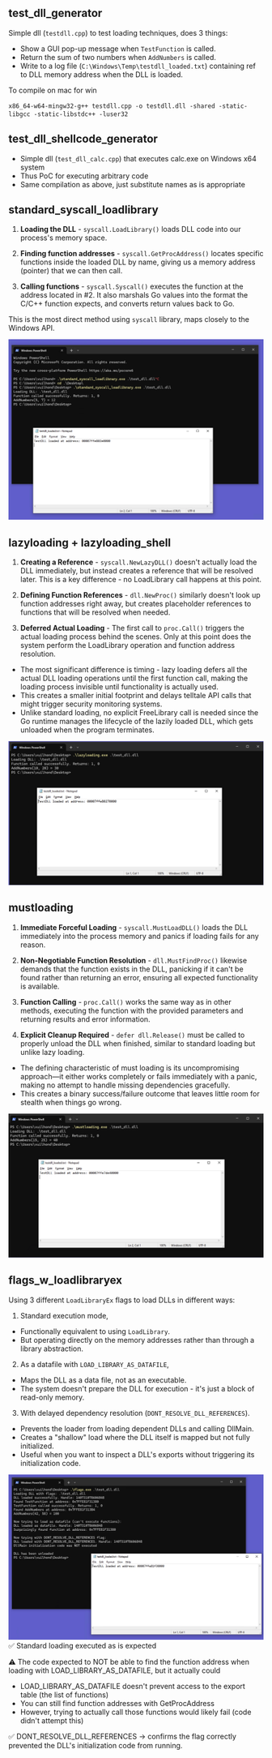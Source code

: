 ## test_dll_generator
Simple dll (`testdll.cpp`) to test loading techniques, does 3 things:
- Show a GUI pop-up message when `TestFunction` is called.
- Return the sum of two numbers when `AddNumbers` is called.
- Write to a log file (`C:\Windows\Temp\testdll_loaded.txt`) containing ref to DLL memory address when the DLL is loaded.

To compile on mac for win
```shell
x86_64-w64-mingw32-g++ testdll.cpp -o testdll.dll -shared -static-libgcc -static-libstdc++ -luser32
```

## test_dll_shellcode_generator
- Simple dll (`test_dll_calc.cpp`) that executes calc.exe on Windows x64 system
- Thus PoC for executing arbitrary code
- Same compilation as above, just substitute names as is appropriate


## standard_syscall_loadlibrary

1. **Loading the DLL** - `syscall.LoadLibrary()` loads DLL code into our process's memory space. 

2. **Finding function addresses** - `syscall.GetProcAddress()` locates specific functions inside the loaded DLL by name, giving us a memory address (pointer) that we can then call.

3. **Calling functions** - `syscall.Syscall()` executes the function at the address located in #2. It also marshals Go values into the format the C/C++ function expects, and converts return values back to Go.

This is the most direct method using `syscall` library, maps closely to the Windows API.

![syscall results](./standard_syscall_loadlibrary/results.png)


## lazyloading + lazyloading_shell

1. **Creating a Reference** - `syscall.NewLazyDLL()` doesn't actually load the DLL immediately, but instead creates a reference that will be resolved later. This is a key difference - no LoadLibrary call happens at this point.

2. **Defining Function References** - `dll.NewProc()` similarly doesn't look up function addresses right away, but creates placeholder references to functions that will be resolved when needed.

3. **Deferred Actual Loading** - The first call to `proc.Call()` triggers the actual loading process behind the scenes. Only at this point does the system perform the LoadLibrary operation and function address resolution.

- The most significant difference is timing - lazy loading defers all the actual DLL loading operations until the first function call, making the loading process invisible until functionality is actually used.
- This creates a smaller initial footprint and delays telltale API calls that might trigger security monitoring systems.
- Unlike standard loading, no explicit FreeLibrary call is needed since the Go runtime manages the lifecycle of the lazily loaded DLL, which gets unloaded when the program terminates.

![lazyloader results](./lazyloading/results.png)


## mustloading

1. **Immediate Forceful Loading** - `syscall.MustLoadDLL()` loads the DLL immediately into the process memory and panics if loading fails for any reason. 

2. **Non-Negotiable Function Resolution** - `dll.MustFindProc()` likewise demands that the function exists in the DLL, panicking if it can't be found rather than returning an error, ensuring all expected functionality is available.

3. **Function Calling** - `proc.Call()` works the same way as in other methods, executing the function with the provided parameters and returning results and error information.

4. **Explicit Cleanup Required** - `defer dll.Release()` must be called to properly unload the DLL when finished, similar to standard loading but unlike lazy loading.

- The defining characteristic of must loading is its uncompromising approach—it either works completely or fails immediately with a panic, making no attempt to handle missing dependencies gracefully. 
- This creates a binary success/failure outcome that leaves little room for stealth when things go wrong.

![mustloader results](./mustloading/results.png)


## flags_w_loadlibraryex

Using 3 different `LoadLibraryEx` flags to load DLLs in different ways:
1. Standard execution mode, 
- Functionally equivalent to using `LoadLibrary`.
- But operating directly on the memory addresses rather than through a library abstraction.

2. As a datafile with `LOAD_LIBRARY_AS_DATAFILE`,  
- Maps the DLL as a data file, not as an executable. 
- The system doesn't prepare the DLL for execution - it's just a block of read-only memory.

3. With delayed dependency resolution (`DONT_RESOLVE_DLL_REFERENCES`).
- Prevents the loader from loading dependent DLLs and calling DllMain. 
- Creates a "shallow" load where the DLL itself is mapped but not fully initialized.
- Useful when you want to inspect a DLL's exports without triggering its initialization code.

![loadlibraryex results](./flags_w_loadlibraryex/results.png)
✅ Standard loading executed as is expected

⚠️ The code expected to NOT be able to find the function address when loading with LOAD_LIBRARY_AS_DATAFILE, but it actually could
- LOAD_LIBRARY_AS_DATAFILE doesn't prevent access to the export table (the list of functions)
- You can still find function addresses with GetProcAddress
- However, trying to actually call those functions would likely fail (code didn't attempt this)

✅ DONT_RESOLVE_DLL_REFERENCES -> confirms the flag correctly prevented the DLL's initialization code from running.



